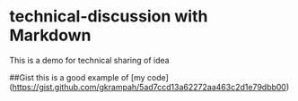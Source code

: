 # technical-discussion with Markdown
This is a demo for technical sharing of idea


##Gist
this is a good example of [my code] (https://gist.github.com/gkrampah/5ad7ccd13a62272aa463c2d1e79dbb00)
